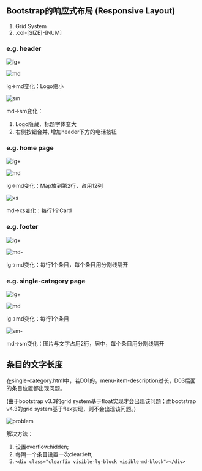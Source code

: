 ## Bootstrap的响应式布局 (Responsive Layout)

1. Grid System
2. .col-[SIZE]-[NUM]

### e.g. header

![lg+](images/header-lg.png)

![md](images/header-md.png)

lg->md变化：Logo缩小

![sm](images/header-sm.png)

md->sm变化：
1. Logo隐藏，标题字体变大
2. 右侧按钮合并, 增加header下方的电话按钮

### e.g. home page

![lg+](images/home-page-lg.png)

![md](images/home-page-md.png)

lg->md变化：Map放到第2行，占用12列

![xs](images/home-page-xs.png)

md->xs变化：每行1个Card

### e.g. footer

![lg+](images/footer-lg.png)

![md-](images/footer-md.png)

lg->md变化：每行1个条目，每个条目用分割线隔开

### e.g. single-category page

![lg+](images/single-category-lg.png)

![md](images/single-category-md.png)

lg->md变化：每行1个条目

![sm-](images/single-category-sm.png)

md->sm变化：图片与文字占用2行，居中，每个条目用分割线隔开


## 条目的文字长度

在single-category.html中，若D01的。menu-item-description过长，D03后面的条目位置都出现问题。

(由于bootstrap v3.3的grid system基于float实现才会出现该问题；而bootstrap v4.3的grid system基于flex实现，则不会出现该问题。)

![problem](images/entry-text-too-long.png)

解决方法：
1. 设置overflow:hidden;
2. 每隔一个条目设置一次clear:left;
3. `<div class="clearfix visible-lg-block visible-md-block"></div>`

